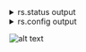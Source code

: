 <details>
	<summary> rs.status output </summary>
	rs0:PRIMARY> rs.status()
	{
		"set" : "rs0",
		"date" : ISODate("2019-11-01T18:18:31.788Z"),
		"myState" : 1,
		"term" : NumberLong(1),
		"syncingTo" : "",
		"syncSourceHost" : "",
		"syncSourceId" : -1,
		"heartbeatIntervalMillis" : NumberLong(2000),
		"majorityVoteCount" : 2,
		"writeMajorityCount" : 2,
		"optimes" : {
			"lastCommittedOpTime" : {
				"ts" : Timestamp(1572632303, 1),
				"t" : NumberLong(1)
			},
			"lastCommittedWallTime" : ISODate("2019-11-01T18:18:23.309Z"),
			"readConcernMajorityOpTime" : {
				"ts" : Timestamp(1572632303, 1),
				"t" : NumberLong(1)
			},
			"readConcernMajorityWallTime" : ISODate("2019-11-01T18:18:23.309Z"),
			"appliedOpTime" : {
				"ts" : Timestamp(1572632303, 1),
				"t" : NumberLong(1)
			},
			"durableOpTime" : {
				"ts" : Timestamp(1572632303, 1),
				"t" : NumberLong(1)
			},
			"lastAppliedWallTime" : ISODate("2019-11-01T18:18:23.309Z"),
			"lastDurableWallTime" : ISODate("2019-11-01T18:18:23.309Z")
		},
		"lastStableRecoveryTimestamp" : Timestamp(1572632303, 1),
		"lastStableCheckpointTimestamp" : Timestamp(1572632303, 1),
		"electionCandidateMetrics" : {
			"lastElectionReason" : "electionTimeout",
			"lastElectionDate" : ISODate("2019-11-01T17:58:22.768Z"),
			"termAtElection" : NumberLong(1),
			"lastCommittedOpTimeAtElection" : {
				"ts" : Timestamp(0, 0),
				"t" : NumberLong(-1)
			},
			"lastSeenOpTimeAtElection" : {
				"ts" : Timestamp(1572631092, 1),
				"t" : NumberLong(-1)
			},
			"numVotesNeeded" : 2,
			"priorityAtElection" : 1,
			"electionTimeoutMillis" : NumberLong(10000),
			"numCatchUpOps" : NumberLong(27017),
			"newTermStartDate" : ISODate("2019-11-01T17:58:23.276Z"),
			"wMajorityWriteAvailabilityDate" : ISODate("2019-11-01T17:58:24.134Z")
		},
		"members" : [
			{
				"_id" : 0,
				"name" : "machine1:27017",
				"ip" : "172.31.84.74",
				"health" : 1,
				"state" : 1,
				"stateStr" : "PRIMARY",
				"uptime" : 1582,
				"optime" : {
					"ts" : Timestamp(1572632303, 1),
					"t" : NumberLong(1)
				},
				"optimeDate" : ISODate("2019-11-01T18:18:23Z"),
				"syncingTo" : "",
				"syncSourceHost" : "",
				"syncSourceId" : -1,
				"infoMessage" : "",
				"electionTime" : Timestamp(1572631102, 1),
				"electionDate" : ISODate("2019-11-01T17:58:22Z"),
				"configVersion" : 1,
				"self" : true,
				"lastHeartbeatMessage" : ""
			},
			{
				"_id" : 1,
				"name" : "machine2:27017",
				"ip" : "172.31.81.3",
				"health" : 1,
				"state" : 2,
				"stateStr" : "SECONDARY",
				"uptime" : 1219,
				"optime" : {
					"ts" : Timestamp(1572632303, 1),
					"t" : NumberLong(1)
				},
				"optimeDurable" : {
					"ts" : Timestamp(1572632303, 1),
					"t" : NumberLong(1)
				},
				"optimeDate" : ISODate("2019-11-01T18:18:23Z"),
				"optimeDurableDate" : ISODate("2019-11-01T18:18:23Z"),
				"lastHeartbeat" : ISODate("2019-11-01T18:18:31.318Z"),
				"lastHeartbeatRecv" : ISODate("2019-11-01T18:18:30.335Z"),
				"pingMs" : NumberLong(0),
				"lastHeartbeatMessage" : "",
				"syncingTo" : "machine1:27017",
				"syncSourceHost" : "machine1:27017",
				"syncSourceId" : 0,
				"infoMessage" : "",
				"configVersion" : 1
			},
			{
				"_id" : 2,
				"name" : "machine3:27017",
				"ip" : "172.31.95.185",
				"health" : 1,
				"state" : 2,
				"stateStr" : "SECONDARY",
				"uptime" : 1219,
				"optime" : {
					"ts" : Timestamp(1572632303, 1),
					"t" : NumberLong(1)
				},
				"optimeDurable" : {
					"ts" : Timestamp(1572632303, 1),
					"t" : NumberLong(1)
				},
				"optimeDate" : ISODate("2019-11-01T18:18:23Z"),
				"optimeDurableDate" : ISODate("2019-11-01T18:18:23Z"),
				"lastHeartbeat" : ISODate("2019-11-01T18:18:31.318Z"),
				"lastHeartbeatRecv" : ISODate("2019-11-01T18:18:30.335Z"),
				"pingMs" : NumberLong(0),
				"lastHeartbeatMessage" : "",
				"syncingTo" : "machine1:27017",
				"syncSourceHost" : "machine1:27017",
				"syncSourceId" : 0,
				"infoMessage" : "",
				"configVersion" : 1
			}
		],
		"ok" : 1,
		"$clusterTime" : {
			"clusterTime" : Timestamp(1572632303, 1),
			"signature" : {
				"hash" : BinData(0,"AAAAAAAAAAAAAAAAAAAAAAAAAAA="),
				"keyId" : NumberLong(0)
			}
		},
		"operationTime" : Timestamp(1572632303, 1)
	}

</details>

<details>
	<summary> rs.config output </summary>
	rs0:PRIMARY> rs.config()
	{
		"_id" : "rs0",
		"version" : 1,
		"protocolVersion" : NumberLong(1),
		"writeConcernMajorityJournalDefault" : true,
		"members" : [
			{
				"_id" : 0,
				"host" : "machine1:27017",
				"arbiterOnly" : false,
				"buildIndexes" : true,
				"hidden" : false,
				"priority" : 1,
				"tags" : {
					
				},
				"slaveDelay" : NumberLong(0),
				"votes" : 1
			},
			{
				"_id" : 1,
				"host" : "machine2:27017",
				"arbiterOnly" : false,
				"buildIndexes" : true,
				"hidden" : false,
				"priority" : 1,
				"tags" : {
					
				},
				"slaveDelay" : NumberLong(0),
				"votes" : 1
			},
			{
				"_id" : 2,
				"host" : "machine3:27017",
				"arbiterOnly" : false,
				"buildIndexes" : true,
				"hidden" : false,
				"priority" : 1,
				"tags" : {
					
				},
				"slaveDelay" : NumberLong(0),
				"votes" : 1
			}
		],
		"settings" : {
			"chainingAllowed" : true,
			"heartbeatIntervalMillis" : 2000,
			"heartbeatTimeoutSecs" : 10,
			"electionTimeoutMillis" : 10000,
			"catchUpTimeoutMillis" : -1,
			"catchUpTakeoverDelayMillis" : 30000,
			"getLastErrorModes" : {
				
			},
			"getLastErrorDefaults" : {
				"w" : 1,
				"wtimeout" : 0
			},
			"replicaSetId" : ObjectId("5dbc7234ecd3fae5b24d45ae")
		}
	}
</details>

![alt text](https://i.imgur.com/2jQI21g.png)
